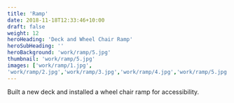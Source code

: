 ```yaml
---
title: 'Ramp'
date: 2018-11-18T12:33:46+10:00
draft: false
weight: 12
heroHeading: 'Deck and Wheel Chair Ramp'
heroSubHeading: ''
heroBackground: 'work/ramp/5.jpg'
thumbnail: 'work/ramp/5.jpg'
images: ['work/ramp/1.jpg', 
'work/ramp/2.jpg','work/ramp/3.jpg','work/ramp/4.jpg','work/ramp/5.jpg','work/ramp/6.jpg']
---
```


Built a new deck and installed a wheel chair ramp for accessibility.                                        
